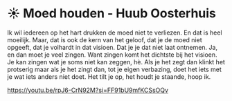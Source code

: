# ☀️ Moed houden - Huub Oosterhuis
Ik wil iedereen op het hart drukken de moed niet te verliezen. En dat is heel moeilijk. Maar, dat is ook de kern van het geloof, dat je de moed niet opgeeft, dat je volhardt in dat visioen. Dat je je dat niet laat ontnemen. Ja, en dan moet je veel zingen. Want zingen komt het dichtste bij het visioen. Je kan zingen wat je soms niet kan zeggen, hè. Als je het zegt dan klinkt het protserig maar als je het zingt dan, tot je eigen verbazing, doet het iets met je wat iets anders niet doet. Het tilt je op, het houdt je staande, hoop ik.

https://youtu.be/rpJ6-CrN92M?si=FF91bU9mfKCSsOQv
